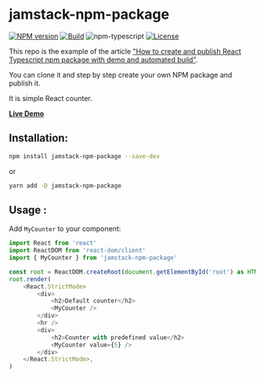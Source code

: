 # jamstack-npm-package

[![NPM version][npm-image]][npm-url]
[![Build][github-build]][github-build-url]
![npm-typescript]
[![License][github-license]][github-license-url]

This repo is the example of the article ["How to create and publish React Typescript npm package with demo and automated build"](https://medium.com/@iTrushant/how-to-create-and-publish-react-typescript-npm-package-with-demo-and-automated-build-80c40ec28aca).

You can clone it and step by step create your own NPM package and publish it.

It is simple React counter.

[**Live Demo**](https://trushantb.github.io/jamstack-npm-package/)

## Installation:

```bash
npm install jamstack-npm-package --save-dev
```

or

```bash
yarn add -D jamstack-npm-package
```

## Usage :

Add `MyCounter` to your component:

```js
import React from 'react'
import ReactDOM from 'react-dom/client'
import { MyCounter } from 'jamstack-npm-package'

const root = ReactDOM.createRoot(document.getElementById('root') as HTMLElement)
root.render(
    <React.StrictMode>
        <div>
            <h2>Default counter</h2>
            <MyCounter />
        </div>
        <hr />
        <div>
            <h2>Counter with predefined value</h2>
            <MyCounter value={5} />
        </div>
    </React.StrictMode>,
)

```

[npm-url]: https://www.npmjs.com/package/jamstack-npm-package
[npm-image]: https://img.shields.io/npm/v/jamstack-npm-package
[github-license]: https://img.shields.io/github/license/trushantb/jamstack-npm-package
[github-license-url]: https://github.com/trushantb/jamstack-npm-package/blob/master/LICENSE
[github-build]: https://github.com/trushantb/jamstack-npm-package/actions/workflows/publish.yml/badge.svg
[github-build-url]: https://github.com/trushantb/jamstack-npm-package/actions/workflows/publish.yml
[npm-typescript]: https://img.shields.io/npm/types/jamstack-npm-package
